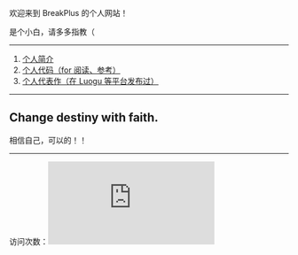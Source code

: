 欢迎来到 BreakPlus 的个人网站！

是个小白，请多多指教（

-------

1. [个人简介](https://coderbreakplus.github.io/introduction/)
2. [个人代码（for 阅读、参考）](https://coderbreakplus.github.io/mycode/)
3. [个人代表作（在 Luogu 等平台发布过）](https://coderbreakplus.github.io/blogs/)

--------
## Change destiny with faith.
相信自己，可以的！！

-------

访问次数：![](http://www.hit-counts.com/counter.php?t=MTQ1OTAxNA==)
